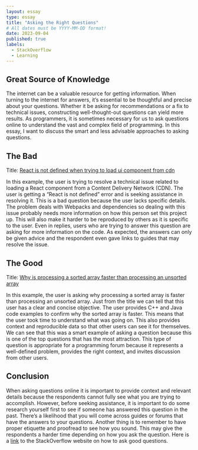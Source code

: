 ```yaml
---
layout: essay
type: essay
title: "Asking the Right Questions"
# All dates must be YYYY-MM-DD format!
date: 2023-09-04
published: true
labels:
  - StackOverflow
  - Learning
---
```



## Great Source of Knowledge

The internet can be a valuable resource for getting information. When turning to the internet for answers, it’s essential to be thoughtful and precise about your questions. Whether it be asking for recommendations or a fix to technical issues, constructing well-thought-out questions can yield more results. As programmers, it is sometimes necessary for us to ask questions online to understand the vast and complex field of programming. In this essay, I want to discuss the smart and less advisable approaches to asking questions.

## The Bad

Title: [React is not defined when trying to load ui component from cdn](https://stackoverflow.com/questions/76939409/react-is-not-defined-when-trying-to-load-ui-component-from-cdn) 

In this example, the user is trying to resolve a technical issue related to loading a React component from a Content Delivery Network (CDN). The user is getting a “React is not defined” error and is seeking assistance in resolving it. This is a bad question because the user lacks specific details. The problem deals with Webpacks and dependencies so dealing with this issue probably needs more information on how this person set this project up. This will also make it harder to be reproduced by others as it is specific to the user. Even in replies, users who are trying to answer this question are asking for more information on the code. As expected, the answers can only be given advice and the respondent even gave links to guides that may resolve the issue. 

## The Good 

Title: [Why is processing a sorted array faster than processing an unsorted array](https://stackoverflow.com/questions/11227809/why-is-processing-a-sorted-array-faster-than-processing-an-unsorted-array)

In this example, the user is asking why processing a sorted array is faster than processing an unsorted array. Just from the title we can tell that this user has a clear and concise objective. The user provides C++ and Java code examples to confirm why the sorted array is faster. This means that the user took time to understand what was going on. This also provides context and reproducible data so that other users can see it for themselves. We can see that this was a smart example of asking a question because this is one of the top questions that has the most attraction. This type of question is appropriate for a programming forum because it represents a well-defined problem, provides the right context, and invites discussion from other users. 

## Conclusion

When asking questions online it is important to provide context and relevant details because the respondents cannot fully see what you are trying to accomplish. However, before seeking assistance, it is important to do some research yourself first to see if someone has answered this question in the past. There’s a likelihood that you will come across guides or forums that have the answers to your questions. Another thing is to remember to have proper etiquette and proofread to see how you sound. This may give the respondents a harder time depending on how you ask the question. Here is a [link](https://stackoverflow.com/help/how-to-ask) to the StackOverflow website on how to ask good questions.

